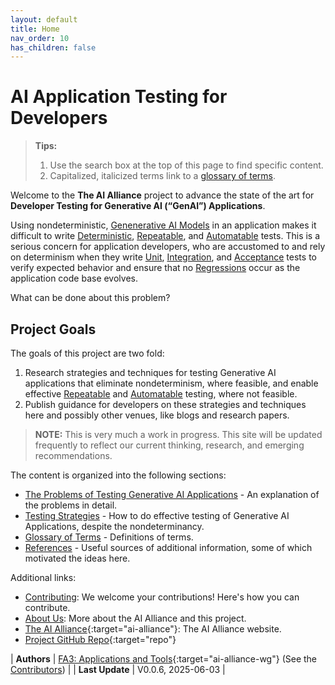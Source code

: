 ```yaml
---
layout: default
title: Home
nav_order: 10
has_children: false
---
```


# AI Application Testing for Developers

> **Tips:**
>
> 1. Use the search box at the top of this page to find specific content.
> 2. Capitalized, italicized terms link to a [glossary of terms]({{site.baseurl}}/glossary).

Welcome to the **The AI Alliance** project to advance the state of the art for **Developer Testing for Generative AI (&ldquo;GenAI&rdquo;) Applications**.

Using nondeterministic, [Genenerative AI Models]({{site.baseurl}}/glossary/#genenerative-ai-model) in an application makes it difficult to write [Deterministic]({{site.baseurl}}/glossary/#determinism), [Repeatable]({{site.baseurl}}/glossary/#repeatable), and [Automatable]({{site.baseurl}}/glossary/#automatable) tests. This is a serious concern for application developers, who are accustomed to and rely on determinism when they write [Unit]({{site.baseurl}}/glossary/#unit-test), [Integration]({{site.baseurl}}/glossary/#integration-test), and [Acceptance]({{site.baseurl}}/glossary/#acceptance-test) tests to verify expected behavior and ensure that no [Regressions]({{site.baseurl}}/glossary/#regression) occur as the application code base evolves.

What can be done about this problem?

## Project Goals

The goals of this project are two fold:

1. Research strategies and techniques for testing Generative AI applications that eliminate nondeterminism, where feasible, and enable effective [Repeatable]({{site.baseurl}}/glossary/#repeatable) and [Automatable]({{site.baseurl}}/glossary/#automatable) testing, where not feasible.
2. Publish guidance for developers on these strategies and techniques here and possibly other venues, like blogs and research papers.

> **NOTE:** This is very much a work in progress. This site will be updated frequently to reflect our current thinking, research, and emerging recommendations.

The content is organized into the following sections:

* [The Problems of Testing Generative AI Applications]({{site.baseurl}}/testing-problems) - An explanation of the problems in detail.
* [Testing Strategies]({{site.baseurl}}/testing-strategies/testing-strategies) - How to do effective testing of Generative AI Applications, despite the nondeterminancy.
* [Glossary of Terms]({{site.baseurl}}/glossary) - Definitions of terms.
* [References]({{site.baseurl}}/references) - Useful sources of additional information, some of which motivated the ideas here.

Additional links:

* [Contributing]({{site.baseurl}}/contributing): We welcome your contributions! Here's how you can contribute.
* [About Us]({{site.baseurl}}/about): More about the AI Alliance and this project.
* [The AI Alliance](https://thealliance.ai){:target="ai-alliance"}: The AI Alliance website.
* [Project GitHub Repo](https://github.com/The-AI-Alliance/ai-application-testing){:target="repo"}

| **Authors**     | [FA3: Applications and Tools](https://thealliance.ai/focus-areas/applications-and-tools){:target="ai-alliance-wg"} (See the [Contributors]({{site.baseurl}}/contributing/#contributors)) |
| **Last Update**  | V0.0.6, 2025-06-03 |
